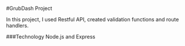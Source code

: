 #GrubDash Project

In this project, I used Restful API, created validation functions and route handlers. 

###Technology
Node.js and Express



